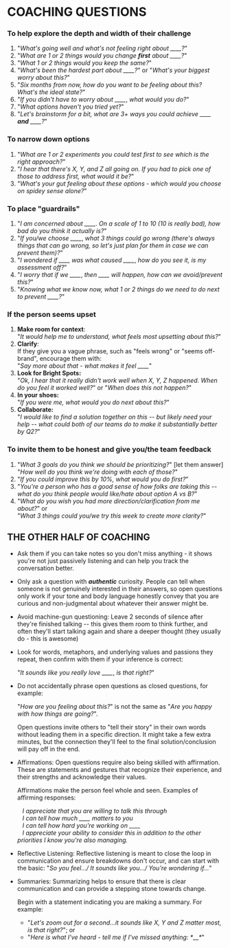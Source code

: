 # COACHING QUESTIONS

### To help explore the depth and width of their challenge  
1. "_What's going well and what's not feeling right about_ *____*_?_"  
1. "_What are 1 or 2 things would you change __first__ about_ *____*_?_"  
1. "_What 1 or 2 things would you keep the same?_"  
1. "_What's been the hardest part about_ *____*_?_" or
   "_What's your biggest worry about this?_"
1. "_Six months from now, how do you want to be feeling about this? What's the ideal state?_"
1. "_If you didn't have to worry about_ *____*, _what would you do?_"  
1. "_What options _haven't_ you tried yet?_" 
1. "_Let's brainstorm for a bit, what are 3+ ways you could achieve_ *____* _**and**_ *____*_?_"

### To narrow down options   
1. "_What are 1 or 2 experiments you could test first to see which is the right approach?_"  
1. "_I hear that there's X, Y, and Z all going on.  If you had to pick one of those to address first, what would it be?_"  
1. "_What's your gut feeling about these options - which would you choose on spidey sense alone?_"

### To place "guardrails" 
1. "_I am concerned about_ *____*. _On a scale of 1 to 10 (10 is really bad), how bad do you think it actually is?_"  
1. "_If you/we choose_ *____*, _what 3 things could go wrong (there's always things that can go wrong, so let's just plan for them in case we can prevent them)?_"  
1. "_I wondered if_ *____* _was what caused_ *____*, _how do you see it, is my assessment off?_"  
1. "_I worry that if we_ *____*, _then_ *____* _will happen, how can we avoid/prevent this?_"  
1. "_Knowing what we know now, what 1 or 2 things do we need to do next to prevent_ *____*_?_"  

### If the person seems upset  
1. **Make room for context**:  
"_It would help me to understand, what feels most upsetting about this?_"
1. **Clarify**:  
If they give you a vague phrase, such as "feels wrong" or "seems off-brand", encourage them with:  
"_Say more about that - what makes it feel_ *____*"
1. **Look for Bright Spots:**  
"_Ok, I hear that it really didn't work well when X, Y, Z happened. When do you feel it worked well?_"  or "_When does this not happen?_"
1. **In your shoes:**  
"_If you were me, what would you do next about this?_"
1. **Collaborate:**  
"_I would like to find a solution together on this -- but likely need your help -- what could both of our teams do to make it substantially better by Q2?_" 

### To invite them to be honest and give you/the team feedback  
1. "_What 3 goals do you think we should be prioritizing?_" [let them answer]  
"_How well do you think we're doing with each of those?_"
1. "_If you could improve this by 10%, what would you do first?_"
1. "_You're a person who has a good sense of how folks are taking this -- what do you think people would like/hate about option A vs B?_"
1. "_What do you wish you had more direction/clarification from me about?_" or  
"_What 3 things could you/we try this week to create more clarity?_"

## THE OTHER HALF OF COACHING

- Ask them if you can take notes so you don't miss anything - it shows you're not just passively listening and can help you track the conversation better.  

- Only ask a question with __*authentic*__ curiosity. People can tell when someone is not genuinely interested in their answers, 
so open questions only work if your tone and body language honestly convey that you are curious and non-judgmental about whatever their answer might be.  

- Avoid machine-gun questioning: Leave 2 seconds of silence after they're finished talking -- this gives them room to think further, and often they'll start talking again and share a deeper thought (they usually do - this is awesome) 

- Look for words, metaphors, and underlying values and passions they repeat, then confirm with them if your inference is correct:  
  
  "_It sounds like you really love_ *____*, _is that right?_"  

- Do not accidentally phrase open questions as closed questions, for example:  
  
  "_How are you feeling about this?_" is not the same as "_Are you happy with how things are going?_".  
  
  Open questions invite others to "tell their story" in their own words without leading them in a specific direction. 
  It might take a few extra minutes, but the connection they'll feel to the final solution/conclusion will pay off in the end.  

- Affirmations: Open questions require also being skilled with affirmation. These are statements and gestures that recognize their experience, and their strengths and acknowledge their values.  
  
  Affirmations make the person feel whole and seen. Examples of affirming responses:  

  &nbsp;&nbsp; _I appreciate that you are willing to talk this through_  
  &nbsp;&nbsp; _I can tell how much_ *____* _matters to you_  
  &nbsp;&nbsp; _I can tell how hard you're working on_ *____*  
  &nbsp;&nbsp; _I appreciate your ability to consider this in addition to the other priorities I know you're also managing._  

- Reflective Listening: Reflective listening is meant to close the loop in communication and ensure breakdowns don't occur, 
and can start with the basic: "_So you feel.../ It sounds like you.../ You're wondering if..._"  

- Summaries: Summarizing helps to ensure that there is clear communication and can provide a stepping stone towards change.  

  Begin with a statement indicating you are making a summary. For example:  
  - "_Let's zoom out for a second...it sounds like X, Y and Z matter most, is that right?_"; or  
  - "_Here is what I've heard - tell me if I've missed anything: *____*_" 

